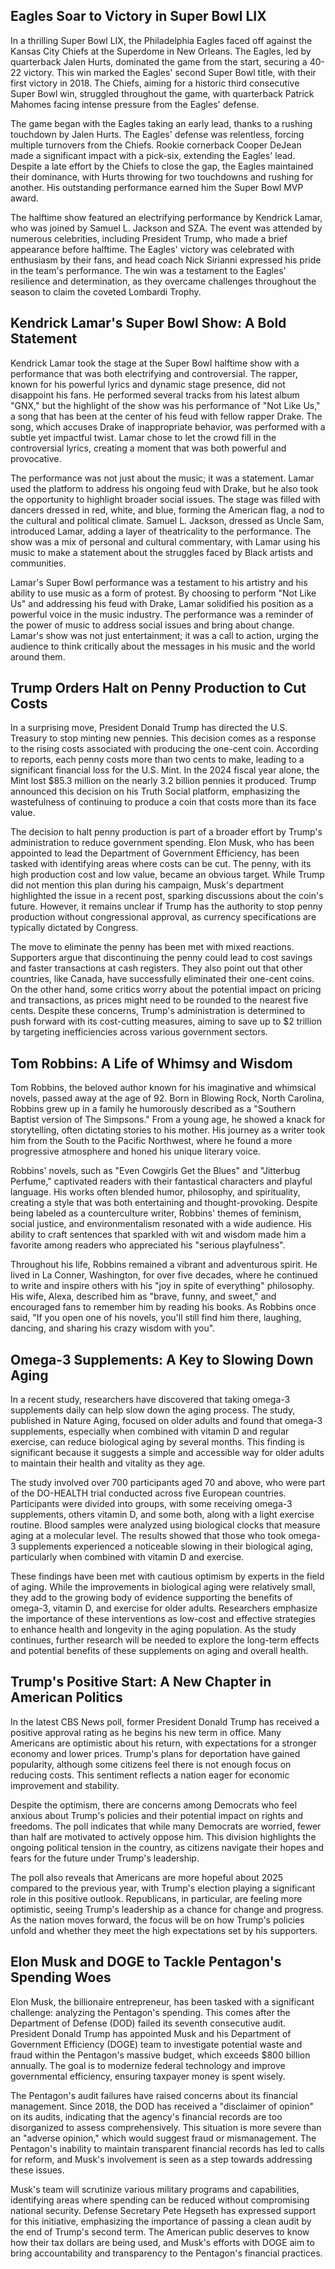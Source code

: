 ## Eagles Soar to Victory in Super Bowl LIX

In a thrilling Super Bowl LIX, the Philadelphia Eagles faced off against the Kansas City Chiefs at the Superdome in New Orleans. The Eagles, led by quarterback Jalen Hurts, dominated the game from the start, securing a 40-22 victory. This win marked the Eagles' second Super Bowl title, with their first victory in 2018. The Chiefs, aiming for a historic third consecutive Super Bowl win, struggled throughout the game, with quarterback Patrick Mahomes facing intense pressure from the Eagles' defense.

The game began with the Eagles taking an early lead, thanks to a rushing touchdown by Jalen Hurts. The Eagles' defense was relentless, forcing multiple turnovers from the Chiefs. Rookie cornerback Cooper DeJean made a significant impact with a pick-six, extending the Eagles' lead. Despite a late effort by the Chiefs to close the gap, the Eagles maintained their dominance, with Hurts throwing for two touchdowns and rushing for another. His outstanding performance earned him the Super Bowl MVP award.

The halftime show featured an electrifying performance by Kendrick Lamar, who was joined by Samuel L. Jackson and SZA. The event was attended by numerous celebrities, including President Trump, who made a brief appearance before halftime. The Eagles' victory was celebrated with enthusiasm by their fans, and head coach Nick Sirianni expressed his pride in the team's performance. The win was a testament to the Eagles' resilience and determination, as they overcame challenges throughout the season to claim the coveted Lombardi Trophy.

## Kendrick Lamar's Super Bowl Show: A Bold Statement

Kendrick Lamar took the stage at the Super Bowl halftime show with a performance that was both electrifying and controversial. The rapper, known for his powerful lyrics and dynamic stage presence, did not disappoint his fans. He performed several tracks from his latest album "GNX," but the highlight of the show was his performance of "Not Like Us," a song that has been at the center of his feud with fellow rapper Drake. The song, which accuses Drake of inappropriate behavior, was performed with a subtle yet impactful twist. Lamar chose to let the crowd fill in the controversial lyrics, creating a moment that was both powerful and provocative.

The performance was not just about the music; it was a statement. Lamar used the platform to address his ongoing feud with Drake, but he also took the opportunity to highlight broader social issues. The stage was filled with dancers dressed in red, white, and blue, forming the American flag, a nod to the cultural and political climate. Samuel L. Jackson, dressed as Uncle Sam, introduced Lamar, adding a layer of theatricality to the performance. The show was a mix of personal and cultural commentary, with Lamar using his music to make a statement about the struggles faced by Black artists and communities.

Lamar's Super Bowl performance was a testament to his artistry and his ability to use music as a form of protest. By choosing to perform "Not Like Us" and addressing his feud with Drake, Lamar solidified his position as a powerful voice in the music industry. The performance was a reminder of the power of music to address social issues and bring about change. Lamar's show was not just entertainment; it was a call to action, urging the audience to think critically about the messages in his music and the world around them.

## Trump Orders Halt on Penny Production to Cut Costs

In a surprising move, President Donald Trump has directed the U.S. Treasury to stop minting new pennies. This decision comes as a response to the rising costs associated with producing the one-cent coin. According to reports, each penny costs more than two cents to make, leading to a significant financial loss for the U.S. Mint. In the 2024 fiscal year alone, the Mint lost $85.3 million on the nearly 3.2 billion pennies it produced. Trump announced this decision on his Truth Social platform, emphasizing the wastefulness of continuing to produce a coin that costs more than its face value.

The decision to halt penny production is part of a broader effort by Trump's administration to reduce government spending. Elon Musk, who has been appointed to lead the Department of Government Efficiency, has been tasked with identifying areas where costs can be cut. The penny, with its high production cost and low value, became an obvious target. While Trump did not mention this plan during his campaign, Musk's department highlighted the issue in a recent post, sparking discussions about the coin's future. However, it remains unclear if Trump has the authority to stop penny production without congressional approval, as currency specifications are typically dictated by Congress.

The move to eliminate the penny has been met with mixed reactions. Supporters argue that discontinuing the penny could lead to cost savings and faster transactions at cash registers. They also point out that other countries, like Canada, have successfully eliminated their one-cent coins. On the other hand, some critics worry about the potential impact on pricing and transactions, as prices might need to be rounded to the nearest five cents. Despite these concerns, Trump's administration is determined to push forward with its cost-cutting measures, aiming to save up to $2 trillion by targeting inefficiencies across various government sectors.

## Tom Robbins: A Life of Whimsy and Wisdom

Tom Robbins, the beloved author known for his imaginative and whimsical novels, passed away at the age of 92. Born in Blowing Rock, North Carolina, Robbins grew up in a family he humorously described as a "Southern Baptist version of The Simpsons." From a young age, he showed a knack for storytelling, often dictating stories to his mother. His journey as a writer took him from the South to the Pacific Northwest, where he found a more progressive atmosphere and honed his unique literary voice.

Robbins' novels, such as "Even Cowgirls Get the Blues" and "Jitterbug Perfume," captivated readers with their fantastical characters and playful language. His works often blended humor, philosophy, and spirituality, creating a style that was both entertaining and thought-provoking. Despite being labeled as a counterculture writer, Robbins' themes of feminism, social justice, and environmentalism resonated with a wide audience. His ability to craft sentences that sparkled with wit and wisdom made him a favorite among readers who appreciated his "serious playfulness".

Throughout his life, Robbins remained a vibrant and adventurous spirit. He lived in La Conner, Washington, for over five decades, where he continued to write and inspire others with his "joy in spite of everything" philosophy. His wife, Alexa, described him as "brave, funny, and sweet," and encouraged fans to remember him by reading his books. As Robbins once said, "If you open one of his novels, you'll still find him there, laughing, dancing, and sharing his crazy wisdom with you".

## Omega-3 Supplements: A Key to Slowing Down Aging

In a recent study, researchers have discovered that taking omega-3 supplements daily can help slow down the aging process. The study, published in Nature Aging, focused on older adults and found that omega-3 supplements, especially when combined with vitamin D and regular exercise, can reduce biological aging by several months. This finding is significant because it suggests a simple and accessible way for older adults to maintain their health and vitality as they age.

The study involved over 700 participants aged 70 and above, who were part of the DO-HEALTH trial conducted across five European countries. Participants were divided into groups, with some receiving omega-3 supplements, others vitamin D, and some both, along with a light exercise routine. Blood samples were analyzed using biological clocks that measure aging at a molecular level. The results showed that those who took omega-3 supplements experienced a noticeable slowing in their biological aging, particularly when combined with vitamin D and exercise.

These findings have been met with cautious optimism by experts in the field of aging. While the improvements in biological aging were relatively small, they add to the growing body of evidence supporting the benefits of omega-3, vitamin D, and exercise for older adults. Researchers emphasize the importance of these interventions as low-cost and effective strategies to enhance health and longevity in the aging population. As the study continues, further research will be needed to explore the long-term effects and potential benefits of these supplements on aging and overall health.

## Trump's Positive Start: A New Chapter in American Politics

In the latest CBS News poll, former President Donald Trump has received a positive approval rating as he begins his new term in office. Many Americans are optimistic about his return, with expectations for a stronger economy and lower prices. Trump's plans for deportation have gained popularity, although some citizens feel there is not enough focus on reducing costs. This sentiment reflects a nation eager for economic improvement and stability.

Despite the optimism, there are concerns among Democrats who feel anxious about Trump's policies and their potential impact on rights and freedoms. The poll indicates that while many Democrats are worried, fewer than half are motivated to actively oppose him. This division highlights the ongoing political tension in the country, as citizens navigate their hopes and fears for the future under Trump's leadership.

The poll also reveals that Americans are more hopeful about 2025 compared to the previous year, with Trump's election playing a significant role in this positive outlook. Republicans, in particular, are feeling more optimistic, seeing Trump's leadership as a chance for change and progress. As the nation moves forward, the focus will be on how Trump's policies unfold and whether they meet the high expectations set by his supporters.

## Elon Musk and DOGE to Tackle Pentagon's Spending Woes

Elon Musk, the billionaire entrepreneur, has been tasked with a significant challenge: analyzing the Pentagon's spending. This comes after the Department of Defense (DOD) failed its seventh consecutive audit. President Donald Trump has appointed Musk and his Department of Government Efficiency (DOGE) team to investigate potential waste and fraud within the Pentagon's massive budget, which exceeds $800 billion annually. The goal is to modernize federal technology and improve governmental efficiency, ensuring taxpayer money is spent wisely.

The Pentagon's audit failures have raised concerns about its financial management. Since 2018, the DOD has received a "disclaimer of opinion" on its audits, indicating that the agency's financial records are too disorganized to assess comprehensively. This situation is more severe than an "adverse opinion," which would suggest fraud or mismanagement. The Pentagon's inability to maintain transparent financial records has led to calls for reform, and Musk's involvement is seen as a step towards addressing these issues.

Musk's team will scrutinize various military programs and capabilities, identifying areas where spending can be reduced without compromising national security. Defense Secretary Pete Hegseth has expressed support for this initiative, emphasizing the importance of passing a clean audit by the end of Trump's second term. The American public deserves to know how their tax dollars are being used, and Musk's efforts with DOGE aim to bring accountability and transparency to the Pentagon's financial practices.
